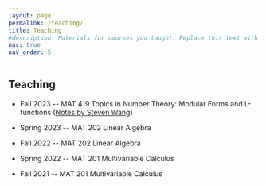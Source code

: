 ```yaml
---
layout: page
permalink: /teaching/
title: Teaching
#description: Materials for courses you taught. Replace this text with your description.
nav: true
nav_order: 5
---
```


## Teaching

* Fall 2023 -- MAT 419 Topics in Number Theory: Modular Forms and L-functions ([Notes by Steven Wang](https://drive.google.com/file/d/19q9iHuQM4_J7c72sEYI-PiQVE64GECAg/view?usp=share_link))

* Spring 2023 -- MAT 202 Linear Algebra

* Fall 2022 -- MAT 202 Linear Algebra

* Spring 2022 -- MAT 201 Multivariable Calculus

* Fall 2021 -- MAT 201 Multivariable Calculus


